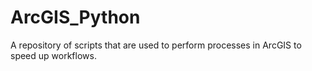 # ArcGIS_Python 
A repository of scripts that are used to perform processes in ArcGIS to speed up workflows.
